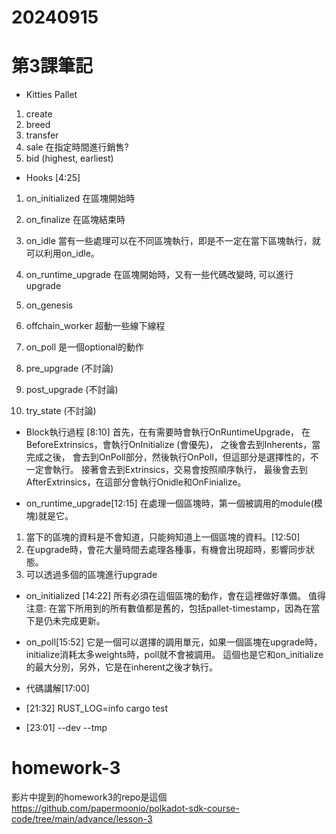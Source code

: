 # 20240915
# 第3課筆記
* Kitties Pallet
1. create
2. breed
3. transfer
4. sale
在指定時間進行銷售?
5. bid (highest, earliest)

* Hooks [4:25]
1. on_initialized
在區塊開始時
2. on_finalize
在區塊結束時
3. on_idle
當有一些處理可以在不同區塊執行，即是不一定在當下區塊執行，就可以利用on_idle。
4. on_runtime_upgrade
在區塊開始時，又有一些代碼改變時, 可以進行upgrade
5. on_genesis

6. offchain_worker
超動一些線下線程
7. on_poll
是一個optional的動作
8. pre_upgrade (不討論)
9. post_upgrade (不討論)
10. try_state (不討論)

* Block執行過程 [8:10]
首先，在有需要時會執行OnRuntimeUpgrade，
在BeforeExtrinsics，會執行OnInitialize (會優先)，
之後會去到Inherents，當完成之後，
會去到OnPoll部分，然後執行OnPoll，但這部分是選擇性的，不一定會執行。
接著會去到Extrinsics，交易會按照順序執行，
最後會去到AfterExtrinsics，在這部分會執行Onidle和OnFinialize。

* on_runtime_upgrade[12:15]
在處理一個區塊時，第一個被調用的module(模塊)就是它。
1. 當下的區塊的資料是不會知道，只能夠知道上一個區塊的資料。[12:50]
2. 在upgrade時，會花大量時間去處理各種事，有機會出現超時，影響同步狀態。
3. 可以透過多個的區塊進行upgrade

* on_initialized [14:22]
所有必須在這個區塊的動作，會在這裡做好準備。
值得注意: 在當下所用到的所有數值都是舊的，包括pallet-timestamp，因為在當下是仍未完成更新。

* on_poll[15:52]
它是一個可以選擇的調用單元，如果一個區塊在upgrade時，initialize消耗太多weights時，poll就不會被調用。
這個也是它和on_initialize的最大分別，另外，它是在inherent之後才執行。

* 代碼講解[17:00]

* [21:32]
RUST_LOG=info cargo test

* [23:01]
--dev --tmp

# homework-3
影片中提到的homework3的repo是這個
https://github.com/papermoonio/polkadot-sdk-course-code/tree/main/advance/lesson-3